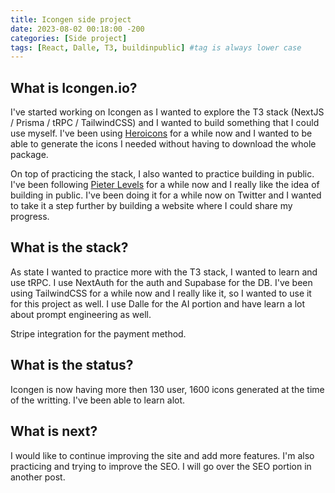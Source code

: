 ```yaml
---
title: Icongen side project
date: 2023-08-02 00:18:00 -200
categories: [Side project]
tags: [React, Dalle, T3, buildinpublic] #tag is always lower case
---
```


## What is Icongen.io?

I've started working on Icongen as I wanted to explore the T3 stack (NextJS / Prisma / tRPC / TailwindCSS) and I wanted to build something that I could use myself. I've been using [Heroicons](https://heroicons.com/) for a while now and I wanted to be able to generate the icons I needed without having to download the whole package.

On top of practicing the stack, I also wanted to practice building in public. I've been following [Pieter Levels](https://levels.io/) for a while now and I really like the idea of building in public. I've been doing it for a while now on Twitter and I wanted to take it a step further by building a website where I could share my progress.

## What is the stack?

As state I wanted to practice more with the T3 stack, I wanted to learn and use tRPC. I use NextAuth for the auth and Supabase for the DB. I've been using TailwindCSS for a while now and I really like it, so I wanted to use it for this project as well. I use Dalle for the AI portion and have learn a lot about prompt engineering as well.

Stripe integration for the payment method.

## What is the status?

Icongen is now having more then 130 user, 1600 icons generated at the time of the writting. I've been able to learn alot.

## What is next?

I would like to continue improving the site and add more features. I'm also practicing and trying to improve the SEO. I will go over the SEO portion in another post.
